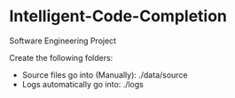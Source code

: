 # Intelligent-Code-Completion
Software Engineering Project

Create the following folders:
- Source files go into (Manually): ./data/source
- Logs automatically go into: ./logs
